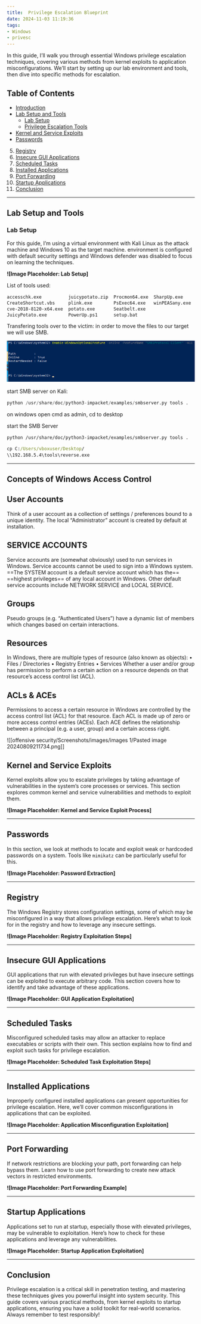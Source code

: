 ```yaml
---
title:  Privilege Escalation Blueprint
date: 2024-11-03 11:19:36
tags: 
- Windows
- privesc
---
```


In this guide, I’ll walk you through essential Windows privilege escalation techniques, covering various methods from kernel exploits to application misconfigurations. We’ll start by setting up our lab environment and tools, then dive into specific methods for escalation.
## Table of Contents
- [Introduction](#introduction)
- [Lab Setup and Tools](#lab-setup-and-tools)
   - [Lab Setup](#lab-setup)
   - [Privilege Escalation Tools](#privilege-escalation-tools)
- [Kernel and Service Exploits](#kernel-and-service-exploits)
- [Passwords](#passwords)
5. [Registry](#registry)
6. [Insecure GUI Applications](#insecure-gui-applications)
7. [Scheduled Tasks](#scheduled-tasks)
8. [Installed Applications](#installed-applications)
9. [Port Forwarding](#port-forwarding)
10. [Startup Applications](#startup-applications)
11. [Conclusion](#conclusion)

---



## Lab Setup and Tools
### Lab Setup
For this guide, I’m using a virtual environment with Kali Linux as the attack machine and Windows 10 as the target machine. environment is configured with default security settings and  Windows defender was disabled to focus on learning the techniques. 

**![Image Placeholder: Lab Setup]**


List of tools used:
```
accesschk.exe          juicypotato.zip  Procmon64.exe  SharpUp.exe
CreateShortcut.vbs     plink.exe        PsExec64.exe   winPEASany.exe
cve-2018-8120-x64.exe  potato.exe       Seatbelt.exe
JuicyPotato.exe        PowerUp.ps1      setup.bat
```

Transfering tools over to the victim:
in order to move the files to our target we will use SMB.


![alt text](../images/priv-esc-win/smve.png)

start  SMB server on Kali:
```python
python /usr/share/doc/python3-impacket/examples/smbserver.py tools .
```

on windows open cmd as admin,   cd to desktop 

start the  SMB Server

```
python /usr/share/doc/python3-impacket/examples/smbserver.py tools .
```

```cmd
cp C:/Users/vboxuser/Desktop/
\\192.168.5.4\tools\reverse.exe
```
---
## Concepts of Windows Access Control
## User Accounts
Think of a user account as a collection of settings / preferences
bound to a unique identity.
The local “Administrator” account is created by default at
installation.

## SERVICE ACCOUNTS
Service accounts are (somewhat obviously) used to run services
in Windows.
Service accounts cannot be used to sign into a Windows system.
==The SYSTEM account is a default service account which has the==
==highest privileges== of any local account in Windows.
Other default service accounts include NETWORK SERVICE and
LOCAL SERVICE.

## Groups
Pseudo groups (e.g. “Authenticated Users”) have a dynamic list of
members which changes based on certain interactions.
## Resources
In Windows, there are multiple types of resource (also known as
objects):
• Files / Directories
• Registry Entries
• Services
Whether a user and/or group has permission to perform a certain action
on a resource depends on that resource’s access control list (ACL).
## ACLs & ACEs
Permissions to access a certain resource in Windows are
controlled by the access control list (ACL) for that resource.
Each ACL is made up of zero or more access control entries
(ACEs).
Each ACE defines the relationship between a principal (e.g. a
user, group) and a certain access right.

![[offensive security/Screenshots/images/images 1/Pasted image 20240809211734.png]]

## Kernel and Service Exploits
Kernel exploits allow you to escalate privileges by taking advantage of vulnerabilities in the system’s core processes or services. This section explores common kernel and service vulnerabilities and methods to exploit them.

**![Image Placeholder: Kernel and Service Exploit Process]**

---

## Passwords
In this section, we look at methods to locate and exploit weak or hardcoded passwords on a system. Tools like `mimikatz` can be particularly useful for this.

**![Image Placeholder: Password Extraction]**

---

## Registry
The Windows Registry stores configuration settings, some of which may be misconfigured in a way that allows privilege escalation. Here’s what to look for in the registry and how to leverage any insecure settings.

**![Image Placeholder: Registry Exploitation Steps]**

---

## Insecure GUI Applications
GUI applications that run with elevated privileges but have insecure settings can be exploited to execute arbitrary code. This section covers how to identify and take advantage of these applications.

**![Image Placeholder: GUI Application Exploitation]**

---

## Scheduled Tasks
Misconfigured scheduled tasks may allow an attacker to replace executables or scripts with their own. This section explains how to find and exploit such tasks for privilege escalation.

**![Image Placeholder: Scheduled Task Exploitation Steps]**

---

## Installed Applications
Improperly configured installed applications can present opportunities for privilege escalation. Here, we’ll cover common misconfigurations in applications that can be exploited.

**![Image Placeholder: Application Misconfiguration Exploitation]**

---

## Port Forwarding
If network restrictions are blocking your path, port forwarding can help bypass them. Learn how to use port forwarding to create new attack vectors in restricted environments.

**![Image Placeholder: Port Forwarding Example]**

---

## Startup Applications
Applications set to run at startup, especially those with elevated privileges, may be vulnerable to exploitation. Here’s how to check for these applications and leverage any vulnerabilities.

**![Image Placeholder: Startup Application Exploitation]**

---

## Conclusion
Privilege escalation is a critical skill in penetration testing, and mastering these techniques gives you powerful insight into system security. This guide covers various practical methods, from kernel exploits to startup applications, ensuring you have a solid toolkit for real-world scenarios. Always remember to test responsibly!
